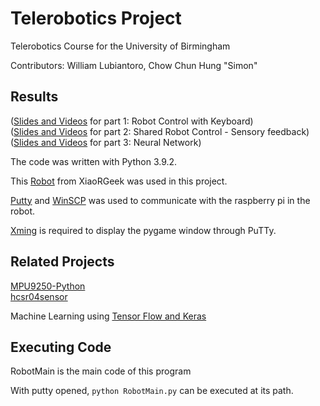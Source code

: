 # Telerobotics Project
Telerobotics Course for the University of Birmingham

Contributors: William Lubiantoro, Chow Chun Hung "Simon"

## Results
([Slides and Videos](https://docs.google.com/presentation/d/1rC8UCT9DMCtQHnQ-OpHPE8U3iM7HJ5_Ouow8o4d7h84/) for part 1: Robot Control with Keyboard)  
([Slides and Videos](https://docs.google.com/presentation/d/1DEv6qKBao3L4kN2Ch-LoR9zH60rXZTXX8C4OZ6C3RtM/) for part 2: Shared Robot Control - Sensory feedback)  
([Slides and Videos](https://docs.google.com/presentation/d/18QzBUgTJyyZandOQ9edLNBg13nVehrEb19Hs3DR7Wcw/) for part 3: Neural Network)

The code was written with Python 3.9.2.

This [Robot](http://www.xiaorgeek.com/vehicle-robots/tank-robots/raspberry-pi-tank.html) from XiaoRGeek was used in this project.

[Putty](https://www.chiark.greenend.org.uk/~sgtatham/putty/latest.html) and [WinSCP](https://winscp.net/eng/index.php) was used to communicate with the raspberry pi in the robot.

[Xming](https://sourceforge.net/projects/xming/) is required to display the pygame window through PuTTy.

## Related Projects
[MPU9250-Python](https://github.com/FaBoPlatform/FaBo9AXIS-MPU9250-Python)  
[hcsr04sensor](https://github.com/alaudet/hcsr04sensor/)  

Machine Learning using [Tensor Flow and Keras](https://www.tensorflow.org/tutorials/keras/classification)

## Executing Code
RobotMain is the main code of this program

With putty opened, ```python RobotMain.py``` can be executed at its path.
